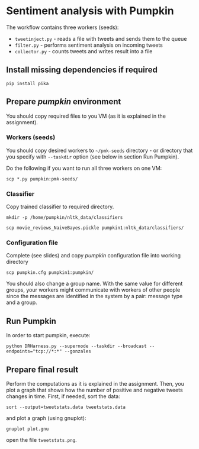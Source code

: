 # Sentiment analysis with Pumpkin

The workflow contains three workers (seeds):
- `tweetinject.py` - reads a file with tweets and sends them to the queue
- `filter.py` - performs sentiment analysis on incoming tweets
- `collector.py` - counts tweets and writes result into a file

## Install missing dependencies if required

```
pip install pika
```

## Prepare *pumpkin* environment

You should copy required files to you VM (as it is explained in the assignment).

### Workers (seeds)

You should copy desired workers to `~/pmk-seeds` directory - or directory that you specify with `--taskdir` option (see below in section Run Pumpkin).

Do the following if you want to run all three workers on one VM:
```
scp *.py pumpkin:pmk-seeds/
```

### Classifier

Copy trained classifier to required directory.
```
mkdir -p /home/pumpkin/nltk_data/classifiers
```
```
scp movie_reviews_NaiveBayes.pickle pumpkin1:nltk_data/classifiers/
```

### Configuration file

Complete (see slides) and copy *pumpkin* configuration file into working directory
```
scp pumpkin.cfg pumpkin1:pumpkin/
```
You should also change a group name. With the same value for different groups, your workers might communicate with workers of other people since the messages are identified in the system by a pair: message type and a group.

## Run Pumpkin

In order to start pumpkin, execute:
```
python DRHarness.py --supernode --taskdir --broadcast --endpoints="tcp://*:*" --gonzales
```
## Prepare final result

Perform the computations as it is explained in the assignment. Then, you plot a graph that shows how the number of positive and negative tweets changes in time. First, if needed, sort the data:

```
sort --output=tweetstats.data tweetstats.data
```
and plot a graph (using gnuplot):
```
gnuplot plot.gnu
```
open the file `tweetstats.png`.
